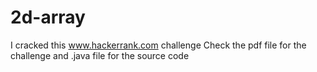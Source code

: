 # 2d-array
I cracked this www.hackerrank.com challenge
Check the pdf file for the challenge and .java file for the source code
